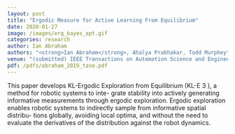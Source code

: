 ```yaml
---
layout: post
title: "Ergodic Measure for Active Learning From Equilibrium"
date: 2020-01-27
image: /images/erg_bayes_opt.gif
categories: research
author: Ian Abraham
authors: "<strong>Ian Abraham</strong>, Ahalya Prabhakar, Todd Murphey"
venue: "(submitted) IEEE Transactions on Automation Science and Engineering"
pdf: /pdfs/abraham_2019_tase.pdf
---
```



This paper develops KL-Ergodic Exploration from Equilibrium (KL-E 3 ), a method for robotic systems to inte- grate
stability into actively generating informative measurements through ergodic exploration. Ergodic exploration enables
robotic systems to indirectly sample from informative spatial distribu- tions globally, avoiding local optima, and
without the need to evaluate the derivatives of the distribution against the robot dynamics.
